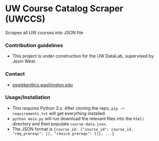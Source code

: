 # UW Course Catalog Scraper (UWCCS) #

Scrapes all UW courses into JSON file

### Contribution guidelines ###

* This project is under construction for the UW DataLab, supervised by Jevin West.

### Contact ###
* pspieker@cs.washington.edu

### Usage/Installation ###
* This requires Python 3.x. After cloning the repo, `pip -r requirements.txt` will get 
everything installed.
* `python main.py` will run download the relevant files into the `html/` directory
and then populate `course-data.json`. 
* The JSON format is `{course_id: {"course_id": course_id, 
"req_prereqs": [], "choice_prereqs": []}, ...}`

